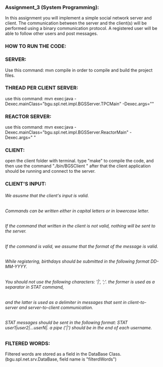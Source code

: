 ### Assignment_3 (System Programming):
In this assignment you will implement a simple social network server and
client. The communication between the server and the client(s) will be
performed using a binary communication protocol. A registered user will be
able to follow other users and post messages.


### HOW TO RUN THE CODE:

### SERVER:
Use this command:
mvn compile
in order to compile and build the project files.

### THREAD PER CLIENT SERVER:
use this command:
mvn exec:java -Dexec.mainClass="bgu.spl.net.impl.BGSServer.TPCMain" -Dexec.args="<port>"

### REACTOR SERVER:
use this command:
mvn exec:java -Dexec.mainClass="bgu.spl.net.impl.BGSServer.ReactorMain" -Dexec.args="<port> <Num of threads>"

### CLIENT:
open the client folder with terminal. type "make" to compile the code, and then use the command "./bin/BGSClient <ip address> <port>"
after that the client application should be running and connect to the server.

### CLIENT'S INPUT:
###### We asusme that the client's input is valid.
###### Commands can be written either in capital letters or in lowercase letter.
###### If the command that written in the client is not valid, nothing will be sent to the server.
###### If the command is valid, we assume that the format of the message is valid.
###### While registering, birthdays should be submitted in the following format DD-MM-YYYY.
###### You should not use the following characters: '|', ';'.  the former is used as a separator in STAT command,
###### and the latter is used as a delimiter in messages that sent in client-to-server and server-to-client communication.
###### STAT messages should be sent in the following format: STAT user1|user2|...userN|. a pipe ('|') should be in the end of each username.

### FILTERED WORDS:
Filtered words are stored as a field in the DataBase Class. (bgu.spl.net.srv.DataBase, field name is "filterdWords")

